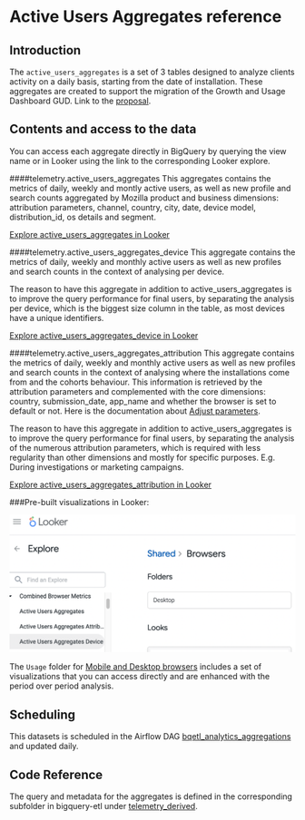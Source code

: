 # Active Users Aggregates reference

<!-- toc -->

## Introduction

The `active_users_aggregates` is a set of 3 tables designed to analyze clients activity on a daily basis, starting from the date of installation.
These aggregates are created to support the migration of the Growth and Usage Dashboard GUD. Link to the [proposal](https://docs.google.com/document/d/1qvWO49Lr_Z_WErh3I3058A3B1YuiuURx19K3aTdmejM/edit?usp=sharing).

## Contents and access to the data

You can access each aggregate directly in BigQuery by querying the view name or in Looker using the link to the corresponding Looker explore.

####telemetry.active_users_aggregates
This aggregates contains the metrics of daily, weekly and montly active users, as well as new profile and search counts aggregated by Mozilla product and business dimensions: attribution parameters, channel, country, city, date, device model, distribution_id, os details and segment.

[Explore active_users_aggregates in Looker](https://mozilla.cloud.looker.com/explore/combined_browser_metrics/active_users_aggregates)

####telemetry.active_users_aggregates_device
This aggregate contains the metrics of daily, weekly and monthly active users as well as new profiles and search counts in the context of analysing per device.

The reason to have this aggregate in addition to active_users_aggregates is to improve the query performance for final users, by separating the analysis per device, which is the biggest size column in the table, as most devices have a unique identifiers.

[Explore active_users_aggregates_device in Looker](https://mozilla.cloud.looker.com/explore/combined_browser_metrics/active_users_aggregates_device)

####telemetry.active_users_aggregates_attribution
This aggregate contains the metrics of daily, weekly and monthly active users as well as new profiles and search counts in the context of analysing where the installations come from and the cohorts behaviour. This information is retrieved by the attribution parameters and complemented with the core dimensions: country, submission_date, app_name and whether the browser is set to default or not.
Here is the documentation about [Adjust parameters](https://help.adjust.com/en/article/tracker-urls#campaign-structure-parameters).

The reason to have this aggregate in addition to active_users_aggregates is to improve the query performance for final users, by separating the analysis of the numerous attribution parameters, which is required with less regularity than other dimensions and mostly for specific purposes. E.g. During investigations or marketing campaigns.

[Explore active_users_aggregates_attribution in Looker](https://mozilla.cloud.looker.com/explore/combined_browser_metrics/active_users_aggregates_attribution)


###Pre-built visualizations in Looker:

![img.png](img.png)

The `Usage` folder for [Mobile and Desktop browsers](https://mozilla.cloud.looker.com/folders/748) includes a set of visualizations that you can access directly and are enhanced with the period over period analysis.


## Scheduling

This datasets is scheduled in the Airflow DAG [bqetl_analytics_aggregations](https://workflow.telemetry.mozilla.org/home?search=bqetl_analytics_aggregations) and updated daily.

## Code Reference

The query and metadata for the aggregates is defined in the corresponding subfolder in bigquery-etl under [telemetry_derived](https://github.com/mozilla/bigquery-etl/tree/main/sql/moz-fx-data-shared-prod/telemetry_derived).
